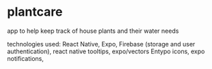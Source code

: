 # plantcare

app to help keep track of house plants and their water needs

technologies used:
React Native,
Expo,
Firebase (storage and user authentication),
react native tooltips,
expo/vectors Entypo icons,
expo notifications,

